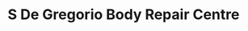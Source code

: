 ---
title: "S De Gregorio Body Repair Centre"
url: /bridgwater/s-de-gregorio-body-repair-centre-stockmoor-park/
shop: car repair
---